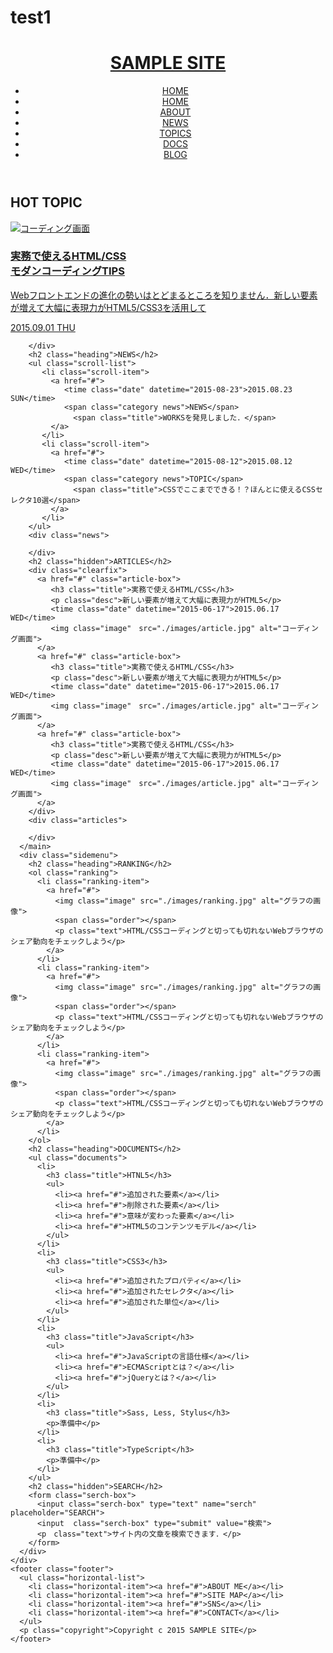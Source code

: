 # test1
<!DOCTYPE html>
<html lang="ja">
  <head>
    <meta charset="UTF-8">
    <title>スタンダードレイアウト</title>
    <link rel="stylesheet" href="style.css">
  </head>
  <body>
    <header class="header">
      <h1 class="logo">
        <a href="/">SAMPLE SITE</a>
      </h1>
      <nav class="global-nav">
        <ul>
          <li class="nav-item active"><a href="#">HOME</a></li>
          <li class="nav-item"><a href="#">HOME</a></li>
          <li class="nav-item"><a href="#">ABOUT</a></li>
          <li class="nav-item"><a href="#">NEWS</a></li>
          <li class="nav-item"><a href="#">TOPICS</a></li>
          <li class="nav-item"><a href="#">DOCS</a></li>
          <li class="nav-item"><a href="#">BLOG</a></li>
        </ul>
      </nav>
    </header>
    <div class="wrapper　clearfix">
      <main class="main">
        <h2 class="hidden">HOT TOPIC</h2>
        <a href="#" class="hot-topic clearfix">
          <img class="image" src="./images/hot-topic.jpg" alt="コーディング画面">
          <div class="content">
            <h3 class="title">実務で使えるHTML/CSS<br>モダンコーディングTIPS</h3>
            <p class="desc">Webフロントエンドの進化の勢いはとどまるところを知りません．新しい要素が増えて大幅に表現力がHTML5/CSS3を活用して</p>
            <time class="date" datetime="2015-09-01">2015.09.01 THU</time>
          </div>
        </a>
        <div class="hot-topic">

        </div>
        <h2 class="heading">NEWS</h2>
        <ul class="scroll-list">
           <li class="scroll-item">
             <a href="#">
                <time class="date" datetime="2015-08-23">2015.08.23 SUN</time>
                <span class="category news">NEWS</span>
                  <span class="title">WORKSを発見しました．</span>
             </a>
           </li>
           <li class="scroll-item">
             <a href="#">
                <time class="date" datetime="2015-08-12">2015.08.12 WED</time>
                <span class="category news">TOPIC</span>
                  <span class="title">CSSでここまでできる！？ほんとに使えるCSSセレクタ10選</span>
             </a>
           </li>
        </ul>
        <div class="news">

        </div>
        <h2 class="hidden">ARTICLES</h2>
        <div class="clearfix">
          <a href="#" class="article-box">
             <h3 class="title">実務で使えるHTML/CSS</h3>
             <p class="desc">新しい要素が増えて大幅に表現力がHTML5</p>
             <time class="date" datetime="2015-06-17">2015.06.17 WED</time>
             <img class="image"　src="./images/article.jpg" alt="コーディング画面">
          </a>
          <a href="#" class="article-box">
             <h3 class="title">実務で使えるHTML/CSS</h3>
             <p class="desc">新しい要素が増えて大幅に表現力がHTML5</p>
             <time class="date" datetime="2015-06-17">2015.06.17 WED</time>
             <img class="image"　src="./images/article.jpg" alt="コーディング画面">
          </a>
          <a href="#" class="article-box">
             <h3 class="title">実務で使えるHTML/CSS</h3>
             <p class="desc">新しい要素が増えて大幅に表現力がHTML5</p>
             <time class="date" datetime="2015-06-17">2015.06.17 WED</time>
             <img class="image"　src="./images/article.jpg" alt="コーディング画面">
          </a>
        </div>
        <div class="articles">

        </div>
      </main>
      <div class="sidemenu">
        <h2 class="heading">RANKING</h2>
        <ol class="ranking">
          <li class="ranking-item">
            <a href="#">
              <img class="image" src="./images/ranking.jpg" alt="グラフの画像">
              <span class="order"></span>
              <p class="text">HTML/CSSコーディングと切っても切れないWebブラウザのシェア動向をチェックしよう</p>
            </a>
          </li>
          <li class="ranking-item">
            <a href="#">
              <img class="image" src="./images/ranking.jpg" alt="グラフの画像">
              <span class="order"></span>
              <p class="text">HTML/CSSコーディングと切っても切れないWebブラウザのシェア動向をチェックしよう</p>
            </a>
          </li>
          <li class="ranking-item">
            <a href="#">
              <img class="image" src="./images/ranking.jpg" alt="グラフの画像">
              <span class="order"></span>
              <p class="text">HTML/CSSコーディングと切っても切れないWebブラウザのシェア動向をチェックしよう</p>
            </a>
          </li>
        </ol>
        <h2 class="heading">DOCUMENTS</h2>
        <ul class="documents">
          <li>
            <h3 class="title">HTNL5</h3>
            <ul>
              <li><a href="#">追加された要素</a></li>
              <li><a href="#">削除された要素</a></li>
              <li><a href="#">意味が変わった要素</a></li>
              <li><a href="#">HTML5のコンテンツモデル</a></li>
            </ul>
          </li>
          <li>
            <h3 class="title">CSS3</h3>
            <ul>
              <li><a href="#">追加されたプロパティ</a></li>
              <li><a href="#">追加されたセレクタ</a></li>
              <li><a href="#">追加された単位</a></li>
            </ul>
          </li>
          <li>
            <h3 class="title">JavaScript</h3>
            <ul>
              <li><a href="#">JavaScriptの言語仕様</a></li>
              <li><a href="#">ECMAScriptとは？</a></li>
              <li><a href="#">jQueryとは？</a></li>
            </ul>
          </li>
          <li>
            <h3 class="title">Sass, Less, Stylus</h3>
            <p>準備中</p>
          </li>
          <li>
            <h3 class="title">TypeScript</h3>
            <p>準備中</p>
          </li>
        </ul>
        <h2 class="hidden">SEARCH</h2>
        <form class="serch-box">
          <input class="serch-box" type="text" name="serch" placeholder="SEARCH">
          <input  class="serch-box" type="submit" value="検索">
          <p　class="text">サイト内の文章を検索できます．</p>
        </form>
      </div>
    </div>
    <footer class="footer">
      <ul class="horizontal-list">
        <li class="horizontal-item"><a href="#">ABOUT ME</a></li>
        <li class="horizontal-item"><a href="#">SITE MAP</a></li>
        <li class="horizontal-item"><a href="#">SNS</a></li>
        <li class="horizontal-item"><a href="#">CONTACT</a></li>
      </ul>
      <p class="copyright">Copyright c 2015 SAMPLE SITE</p>
    </footer>
  </body>
</html>
